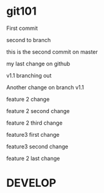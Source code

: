 # git101
First commit


second to branch

this is the second commit on master

my last change on github


v1.1 branching out

Another change on branch v1.1

feature 2 change

feature 2 second change

feature 2 third change

feature3 first change

feature3 second change

feature 2 last change

DEVELOP
=============================================



